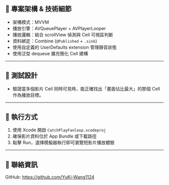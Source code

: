 ## 🧱 專案架構 & 技術細節

- 架構模式：MVVM
- 播放引擎：AVQueuePlayer + AVPlayerLooper
- 播放邏輯：結合 scrollView 偵測與 Cell 可視區判斷
- 資料綁定：Combine (`@Published` + `.sink`)
- 使用自定義的 UserDefaults extension 管理靜音狀態
- 使用泛型 dequeue 擴充簡化 Cell 建構

---

## 🧪 測試設計

- 驗證當多個影片 Cell 同時可見時，能正確找出「畫面佔比最大」的那個 Cell 作為播放目標。

---

## 🚀 執行方式

1. 使用 Xcode 開啟 `CatchPlayFanloop.xcodeproj`
2. 確保影片資料位於 App Bundle 或下載路徑
3. 點擊 Run，選擇模擬器執行即可瀏覽短影片播放體驗

---

## 📮 聯絡資訊
GitHub: https://github.com/YuKi-Wang1124

